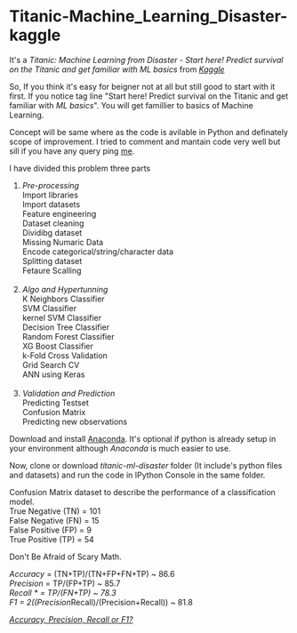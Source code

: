 # Titanic-Machine_Learning_Disaster-kaggle

It's a *Titanic: Machine Learning from Disaster - Start here! Predict survival on the Titanic and get familiar with ML basics* from *<a href="https://www.kaggle.com/c/titanic" target="_blank" rel="noopener noreferrer">Kaggle</a>* 

So, If you think it's easy for beigner not at all but still good to start with it first. If you notice tag line "Start here! Predict survival on the Titanic and get familiar with *ML basics*". You will get famillier to basics of Machine Learning.

Concept will be same where as the code is avilable in Python and definately scope of improvement. I tried to comment and mantain code very well but sill if you have any query ping <a href="https://www.linkedin.com/in/mrnikhilgupta/" target="_blank" rel="noopener noreferrer">me</a>.

I have divided this problem three parts<br>
1. *Pre-processing*<br>
   Import libraries<br>
   Import datasets<br>
   Feature engineering<br>
   Dataset cleaning<br>
   Dividibg dataset<br>
   Missing Numaric Data<br>
   Encode categorical/string/character data<br>
   Splitting dataset<br>
   Fetaure Scalling<br><br>
2. *Algo and Hypertunning*<br>
   K Neighbors Classifier<br>
   SVM Classifier<br>
   kernel SVM Classifier<br>
   Decision Tree Classifier<br>
   Random Forest Classifier<br>
   XG Boost Classifier<br>
   k-Fold Cross Validation<br>
   Grid Search CV<br>
   ANN using Keras<br><br>
3. *Validation and Prediction*<br>
   Predicting Testset<br>
   Confusion Matrix<br>
   Predicting new observations<br>
   
Download and install <a href="https://www.anaconda.com/download/" target="_blank" rel="noopener noreferrer">Anaconda</a>. It's optional if python is already setup in your environment although *Anaconda* is much easier to use.

Now, clone or download *titanic-ml-disaster* folder (It include's python files and datasets) and run the code in IPython Console in the same folder.

Confusion Matrix dataset to describe the performance of a classification model.<br>
True Negative (TN) = 101<br>
False Negative (FN) = 15<br>
False Positive (FP) = 9<br>
True Positive (TP) = 54<br>

Don't Be Afraid of Scary Math.

*Accuracy* = (TN+TP)/(TN+FP+FN+TP) ~ 86.6<br>
*Precision* = TP/(FP+TP) ~ 85.7<br>
*Recall * = TP/(FN+TP) ~ 78.3<br>
*F1* = 2((Precision*Recall)/(Precision+Recall)) ~ 81.8<br>

*<a href="https://towardsdatascience.com/accuracy-precision-recall-or-f1-331fb37c5cb9" target="_blank" rel="noopener noreferrer">Accuracy, Precision, Recall or F1?</a>* 
